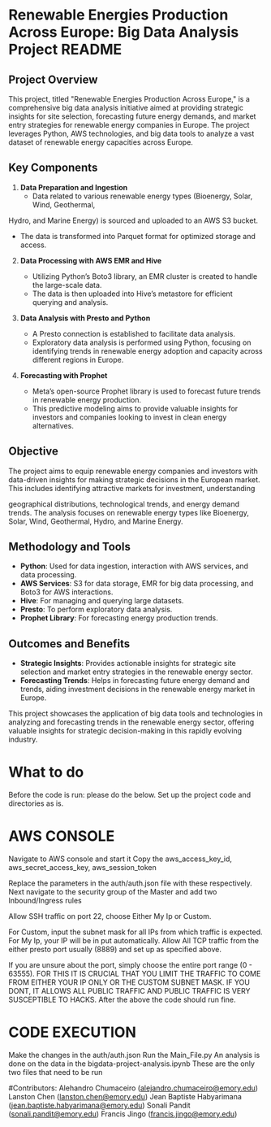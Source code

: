 # Renewable Energies Production Across Europe: Big Data Analysis Project README

## Project Overview
This project, titled "Renewable Energies Production Across Europe," is a comprehensive big data analysis initiative aimed at providing strategic insights for site selection, forecasting future energy demands, and market entry strategies for renewable energy companies in Europe. The project leverages Python, AWS technologies, and big data tools to analyze a vast dataset of renewable energy capacities across Europe.

## Key Components

1. **Data Preparation and Ingestion**
   - Data related to various renewable energy types (Bioenergy, Solar, Wind, Geothermal,

Hydro, and Marine Energy) is sourced and uploaded to an AWS S3 bucket.
   - The data is transformed into Parquet format for optimized storage and access.

2. **Data Processing with AWS EMR and Hive**
   - Utilizing Python’s Boto3 library, an EMR cluster is created to handle the large-scale data.
   - The data is then uploaded into Hive’s metastore for efficient querying and analysis.

3. **Data Analysis with Presto and Python**
   - A Presto connection is established to facilitate data analysis.
   - Exploratory data analysis is performed using Python, focusing on identifying trends in renewable energy adoption and capacity across different regions in Europe.

4. **Forecasting with Prophet**
   - Meta’s open-source Prophet library is used to forecast future trends in renewable energy production.
   - This predictive modeling aims to provide valuable insights for investors and companies looking to invest in clean energy alternatives.

## Objective
The project aims to equip renewable energy companies and investors with data-driven insights for making strategic decisions in the European market. This includes identifying attractive markets for investment, understanding

geographical distributions, technological trends, and energy demand trends. The analysis focuses on renewable energy types like Bioenergy, Solar, Wind, Geothermal, Hydro, and Marine Energy.

## Methodology and Tools
- **Python**: Used for data ingestion, interaction with AWS services, and data processing.
- **AWS Services**: S3 for data storage, EMR for big data processing, and Boto3 for AWS interactions.
- **Hive**: For managing and querying large datasets.
- **Presto**: To perform exploratory data analysis.
- **Prophet Library**: For forecasting energy production trends.

## Outcomes and Benefits
- **Strategic Insights**: Provides actionable insights for strategic site selection and market entry strategies in the renewable energy sector.
- **Forecasting Trends**: Helps in forecasting future energy demand and trends, aiding investment decisions in the renewable energy market in Europe.

This project showcases the application of big data tools and technologies in analyzing and forecasting trends in the renewable energy sector, offering valuable insights for strategic decision-making in this rapidly evolving industry.


# What to do
Before the code is run: please do the below.
Set up the project code and directories as is.

# AWS CONSOLE
Navigate to AWS console and start it
Copy the aws_access_key_id, aws_secret_access_key, aws_session_token

Replace the parameters in the auth/auth.json file with these respectively.
Next navigate to the security group of the Master and add two Inbound/Ingress rules

Allow SSH traffic on port 22, choose Either My Ip or Custom.

For Custom, input the subnet mask for all IPs from which traffic is expected.
For My Ip, your IP will be in put automatically.
Allow All TCP traffic from the either presto port usually (8889) and set up as specified above.

If you are unsure about the port, simply choose the entire port range (0 - 63555).
FOR THIS IT IS CRUCIAL THAT YOU LIMIT THE TRAFFIC TO COME FROM EITHER YOUR IP ONLY OR THE CUSTOM SUBNET MASK.
IF YOU DONT, IT ALLOWS ALL PUBLIC TRAFFIC AND PUBLIC TRAFFIC IS VERY SUSCEPTIBLE TO HACKS.
After the above the code should run fine.

# CODE EXECUTION
Make the changes in the auth/auth.json
Run the Main_File.py
An analysis is done on the data in the bigdata-project-analysis.ipynb
These are the only two files that need to be run

#Contributors:
Alehandro Chumaceiro (alejandro.chumaceiro@emory.edu)
Lanston Chen (lanston.chen@emory.edu)
Jean Baptiste Habyarimana (jean.baptiste.habyarimana@emory.edu)
Sonali Pandit (sonali.pandit@emory.edu)
Francis Jingo (francis.jingo@emory.edu)
